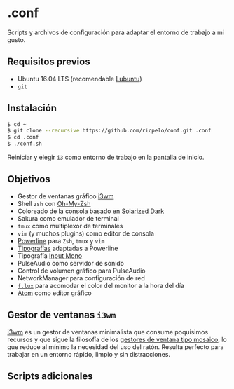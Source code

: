 # .conf

Scripts y archivos de configuración para adaptar el entorno de trabajo a mi
gusto.

## Requisitos previos

* Ubuntu 16.04 LTS (recomendable [Lubuntu](http://lubuntu.net))
* `git`

## Instalación

```sh
$ cd ~
$ git clone --recursive https://github.com/ricpelo/conf.git .conf
$ cd .conf
$ ./conf.sh
```

Reiniciar y elegir `i3` como entorno de trabajo en la pantalla de inicio.

## Objetivos

* Gestor de ventanas gráfico [i3wm](http://i3wm.org)
* Shell `zsh` con [Oh-My-Zsh](http://ohmyz.sh)
* Coloreado de la consola basado en [Solarized
  Dark](https://github.com/seebi/dircolors-solarized)
* Sakura como emulador de terminal
* `tmux` como multiplexor de terminales
* `vim` (y muchos plugins) como editor de consola
* [Powerline](https://github.com/powerline/powerline) para `Zsh`, `tmux` y `vim`
* [Tipografías](https://github.com/powerline/fonts) adaptadas a Powerline
* Tipografía [Input Mono](http://input.fontbureau.com)
* PulseAudio como servidor de sonido
* Control de volumen gráfico para PulseAudio
* NetworkManager para configuración de red
* [`f.lux`](https://justgetflux.com) para acomodar el color del monitor a la
  hora del día
* [Atom](https://atom.io) como editor gráfico


## Gestor de ventanas `i3wm`

[i3wm](http://i3wm.org) es un gestor de ventanas minimalista que consume
poquísimos recursos y que sigue la filosofía de los [gestores de ventana tipo
mosaico](https://en.wikipedia.org/wiki/Tiling_window_manager), lo que reduce al
mínimo la necesidad del uso del ratón. Resulta perfecto para trabajar en un
entorno rápido, limpio y sin distracciones.

## Scripts adicionales


